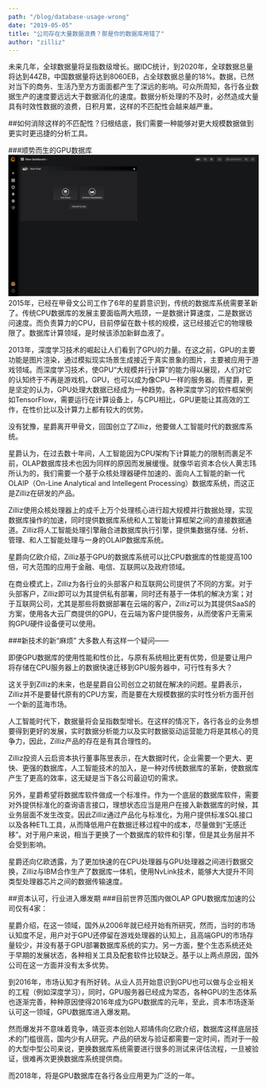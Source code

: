 ```yaml
---
path: "/blog/database-usage-wrong"
date: "2019-05-05"
title: "公司存在大量数据浪费？那是你的数据库用错了"
author: "zilliz"
---
```


未来几年，全球数据量将呈指数级增长。据IDC统计，到2020年，全球数据总量将达到44ZB，中国数据量将达到8060EB，占全球数据总量的18%。数据，已然对当下的商务、生活乃至方方面面都产生了深远的影响。可众所周知，各行各业数据生产的速度要远远大于数据消化的速度。数据分析处理的不及时，必然造成大量具有时效性数据的浪费，日积月累，这样的不匹配性会越来越严重。

##如何消除这样的不匹配性？归根结底，我们需要一种能够对更大规模数据做到更实时更迅捷的分析工具。

###顺势而生的GPU数据库
![Monitoring](./dashboard.png)
2015年，已经在甲骨文公司工作了6年的星爵意识到，传统的数据库系统需要革新了。传统CPU数据库的发展主要面临两大瓶颈，一是数据计算速度，二是数据访问速度。而负责算力的CPU，目前停留在数十核的规模，这已经接近它的物理极限了。数据库计算领域，是时候该添加新鲜血液了。

2013年，深度学习技术的崛起让人们看到了GPU的力量。在这之前，GPU的主要功能是图片渲染，通过模拟现实场景生成接近于真实景象的图片，主要被应用于游戏领域。而深度学习技术，使GPU“大规模并行计算”的能力得以展现，人们对它的认知终于不再是游戏机，GPU，也可以成为像CPU一样的服务器。而星爵，更是坚定的认为，GPU处理大数据已经成为一种趋势。各种深度学习的软件框架例如TensorFlow，需要运行在计算设备上，与CPU相比，GPU更能让其高效的工作，在性价比以及计算力上都有较大的优势。

没有犹豫，星爵离开甲骨文，回国创立了Zilliz，他要做人工智能时代的数据库系统。

星爵认为，在过去数十年间，人工智能因为CPU架构下计算能力的限制而裹足不前，OLAP数据库技术也因为同样的原因而发展缓慢。就像华岩资本合伙人黄志玮所认为的，我们需要一个基于众核处理器硬件加速的、面向人工智能的新一代OLAIP（On-Line Analytical and Intellegent Processing）数据库系统，而这正是Zilliz在研发的产品。

Zilliz使用众核处理器上的成千上万个处理核心进行超大规模并行数据处理，实现数据库操作的加速，同时提供数据库系统和人工智能计算框架之间的直接数据通道。Zilliz将人工智能处理引擎融合进数据库执行引擎，提供集数据存储、分析、管理、和人工智能处理与一身的OLAIP数据库系统。

星爵向亿欧介绍，Zilliz基于GPU的数据库系统可以比CPU数据库的性能提高100倍，可大范围的应用于金融、电信、互联网以及政府领域。

在商业模式上，Zilliz为各行业的头部客户和互联网公司提供了不同的方案。对于头部客户，Zilliz即可以为其提供私有部署，同时还有基于一体机的解决方案；对于互联网公司，尤其是那些将数据部署在云端的客户，Zilliz可以为其提供SaaS的方案，使用各大云厂商提供的GPU，在云端为客户提供服务，从而使客户无需采购GPU硬件设备便可以使用。

###新技术的新“麻烦”
大多数人有这样一个疑问——

即便GPU数据库的使用性能和性价比，与原有系统相比更有优势，但是要让用户将存储在CPU服务器上的数据快速迁移到GPU服务器中，可行性有多大？

这关乎到Zilliz的未来，也是星爵自公司创立之初就在解决的问题。星爵表示，Zilliz并不是要替代原有的CPU方案，而是要在大规模数据的实时性分析方面开创一个新的蓝海市场。

人工智能时代下，数据量将会呈指数型增长。在这样的情况下，各行各业的业务想要得到更好的发展，实时数据分析能力以及实时数据驱动运营能力将是其核心的竞争力，因此，Zilliz产品的存在是有其合理性的。

Zilliz投资人云启资本执行董事陈昱表示，在大数据时代，企业需要一个更大、更快、更强的数据库，人工智能技术的加入，是一种对传统数据库的革新，使数据库产生了更高的效率，这无疑是当下各公司最迫切的需求。

另外，星爵希望将数据库软件做成一个标准件。作为一个底层的数据库软件，需要对外提供标准化的查询语言接口，理想状态应当是用户在接入新数据库的时候，其业务层面不发生改变。因此Zilliz通过产品化与标准化，为用户提供标准SQL接口以及各种ETL工具，从而降低用户在数据迁移过程中的成本，尽量做到“无感迁移”。对于用户来说，相当于更换了一个数据库的软件和引擎，但是其业务层并不会受到影响。

星爵还向亿欧透露，为了更加快速的在CPU处理器与GPU处理器之间进行数据交换，Zilliz与IBM合作生产了数据库一体机，使用NvLink技术，能够大大提升不同类型处理器芯片之间的数据传输速度。

##资本认可，行业进入爆发期
###目前世界范围内做OLAP GPU数据库加速的公司仅有4家：


星爵介绍，在这一领域，国外从2006年就已经开始有所研究，然而，当时的市场认知度不足，用户对于GPU还停留在游戏处理器的认知上，且高端GPU的市场存量较少，并没有基于GPU部署数据库系统的实力。另一方面，整个生态系统还处于早期的发展状态，各种相关工具及配套软件比较缺乏。基于以上两点原因，国外公司在这一方面并没有太多优势。

到2016年，市场认知才有所好转。从业人员开始意识到GPU也可以做与企业相关的工程（例如深度学习），同时，GPU服务器已经成为常态，各种GPU的生态体系也逐渐完善，种种原因使得2016年成为GPU数据库的元年，至此，资本市场逐渐认可这一领域，GPU数据库进入爆发期。

然而爆发并不意味着竞争，靖亚资本创始人郑靖伟向亿欧介绍，数据库这样底层技术的门槛很高，国内少有人研究。产品的研发与验证都需要一定时间，而对于一般的大型中型公司来说，更换数据库系统需要进行很多的测试来评估流程，一旦被验证，很难再次更换数据库系统提供商。

而2018年，将是GPU数据库在各行各业应用更为广泛的一年。


